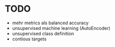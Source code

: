 # TODO
* mehr metrics als balanced accuracy
* unsupervised machine learning (AutoEncoder)
* unsupervised class definition
* contious targets
